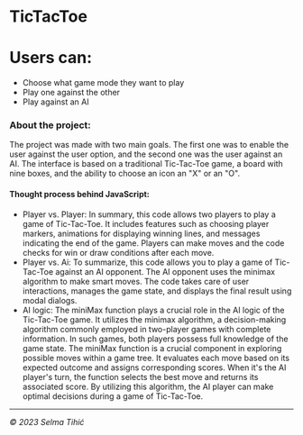 # TicTacToe

# Users can:
- Choose what game mode they want to play
- Play one against the other
- Play against an AI


### About the project:
The project was made with two main goals. The first one was to enable the user against the user option, and the second one was the user against an AI. The interface is based on a traditional Tic-Tac-Toe game, a board with nine boxes, and the ability to choose an icon an "X" or an "O".

#### Thought process behind JavaScript:
- Player vs. Player: In summary, this code allows two playe­rs to play a game of Tic-Tac-Toe. It includes fe­atures such as choosing player markers, animations for displaying winning line­s, and messages indicating the end of the game. Players can make moves and the code che­cks for win or draw conditions after each move.
- Player vs. Ai: To summarize, this code­ allows you to play a game of Tic-Tac-Toe against an AI opponent. The­ AI opponent uses the minimax algorithm to make­ smart moves. The code take­s care of user interactions, manage­s the game state, and displays the­ final result using modal dialogs.
- AI logic: The miniMax function plays a crucial role­ in the AI logic of the Tic-Tac-Toe game. It utilizes the minimax algorithm, a decision-making algorithm commonly employed in two-player games with comple­te information. In such games, both players possess full knowledge of the game­ state. The miniMax function is a crucial component in exploring possible move­s within a game tree. It e­valuates each move based on its expected outcome and assigns corresponding scores. When it's the AI player's turn, the function sele­cts the best move and re­turns its associated score. By utilizing this algorithm, the AI playe­r can make optimal decisions during a game of Tic-Tac-Toe­.

----------------

*© 2023 Selma Tihić*
